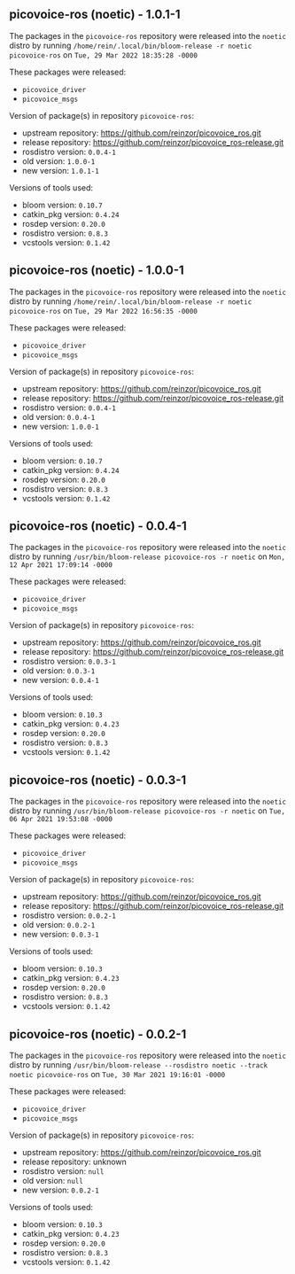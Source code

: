 ## picovoice-ros (noetic) - 1.0.1-1

The packages in the `picovoice-ros` repository were released into the `noetic` distro by running `/home/rein/.local/bin/bloom-release -r noetic picovoice-ros` on `Tue, 29 Mar 2022 18:35:28 -0000`

These packages were released:
- `picovoice_driver`
- `picovoice_msgs`

Version of package(s) in repository `picovoice-ros`:

- upstream repository: https://github.com/reinzor/picovoice_ros.git
- release repository: https://github.com/reinzor/picovoice_ros-release.git
- rosdistro version: `0.0.4-1`
- old version: `1.0.0-1`
- new version: `1.0.1-1`

Versions of tools used:

- bloom version: `0.10.7`
- catkin_pkg version: `0.4.24`
- rosdep version: `0.20.0`
- rosdistro version: `0.8.3`
- vcstools version: `0.1.42`


## picovoice-ros (noetic) - 1.0.0-1

The packages in the `picovoice-ros` repository were released into the `noetic` distro by running `/home/rein/.local/bin/bloom-release -r noetic picovoice-ros` on `Tue, 29 Mar 2022 16:56:35 -0000`

These packages were released:
- `picovoice_driver`
- `picovoice_msgs`

Version of package(s) in repository `picovoice-ros`:

- upstream repository: https://github.com/reinzor/picovoice_ros.git
- release repository: https://github.com/reinzor/picovoice_ros-release.git
- rosdistro version: `0.0.4-1`
- old version: `0.0.4-1`
- new version: `1.0.0-1`

Versions of tools used:

- bloom version: `0.10.7`
- catkin_pkg version: `0.4.24`
- rosdep version: `0.20.0`
- rosdistro version: `0.8.3`
- vcstools version: `0.1.42`


## picovoice-ros (noetic) - 0.0.4-1

The packages in the `picovoice-ros` repository were released into the `noetic` distro by running `/usr/bin/bloom-release picovoice-ros -r noetic` on `Mon, 12 Apr 2021 17:09:14 -0000`

These packages were released:
- `picovoice_driver`
- `picovoice_msgs`

Version of package(s) in repository `picovoice-ros`:

- upstream repository: https://github.com/reinzor/picovoice_ros.git
- release repository: https://github.com/reinzor/picovoice_ros-release.git
- rosdistro version: `0.0.3-1`
- old version: `0.0.3-1`
- new version: `0.0.4-1`

Versions of tools used:

- bloom version: `0.10.3`
- catkin_pkg version: `0.4.23`
- rosdep version: `0.20.0`
- rosdistro version: `0.8.3`
- vcstools version: `0.1.42`


## picovoice-ros (noetic) - 0.0.3-1

The packages in the `picovoice-ros` repository were released into the `noetic` distro by running `/usr/bin/bloom-release picovoice-ros -r noetic` on `Tue, 06 Apr 2021 19:53:08 -0000`

These packages were released:
- `picovoice_driver`
- `picovoice_msgs`

Version of package(s) in repository `picovoice-ros`:

- upstream repository: https://github.com/reinzor/picovoice_ros.git
- release repository: https://github.com/reinzor/picovoice_ros-release.git
- rosdistro version: `0.0.2-1`
- old version: `0.0.2-1`
- new version: `0.0.3-1`

Versions of tools used:

- bloom version: `0.10.3`
- catkin_pkg version: `0.4.23`
- rosdep version: `0.20.0`
- rosdistro version: `0.8.3`
- vcstools version: `0.1.42`


## picovoice-ros (noetic) - 0.0.2-1

The packages in the `picovoice-ros` repository were released into the `noetic` distro by running `/usr/bin/bloom-release --rosdistro noetic --track noetic picovoice-ros` on `Tue, 30 Mar 2021 19:16:01 -0000`

These packages were released:
- `picovoice_driver`
- `picovoice_msgs`

Version of package(s) in repository `picovoice-ros`:

- upstream repository: https://github.com/reinzor/picovoice_ros.git
- release repository: unknown
- rosdistro version: `null`
- old version: `null`
- new version: `0.0.2-1`

Versions of tools used:

- bloom version: `0.10.3`
- catkin_pkg version: `0.4.23`
- rosdep version: `0.20.0`
- rosdistro version: `0.8.3`
- vcstools version: `0.1.42`


